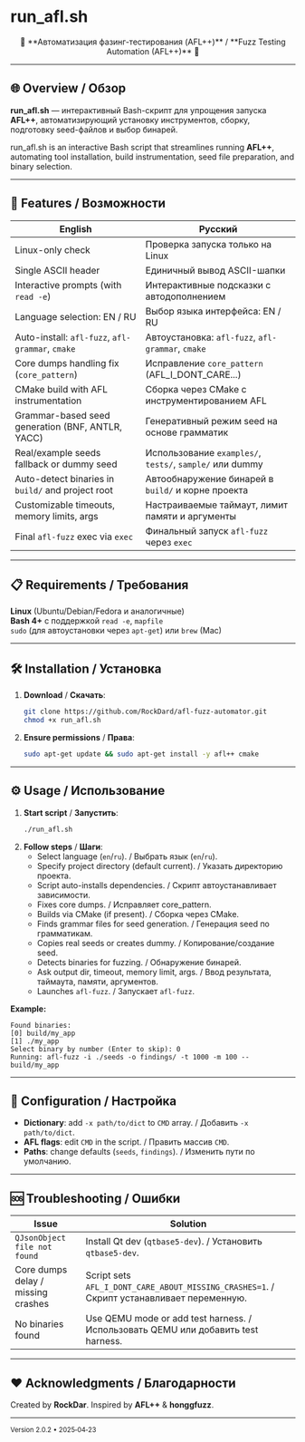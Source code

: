 # run_afl.sh

<p align="center">🚀 **Автоматизация фазинг-тестирования (AFL++)** / **Fuzz Testing Automation (AFL++)** 🚀</p>

---

## 🌐 Overview / Обзор

**run_afl.sh** — интерактивный Bash-скрипт для упрощения запуска **AFL++**, автоматизирующий установку инструментов, сборку, подготовку seed-файлов и выбор бинарей.

run_afl.sh is an interactive Bash script that streamlines running **AFL++**, automating tool installation, build instrumentation, seed file preparation, and binary selection.

---

## 🚀 Features / Возможности

| English                                           | Русский                                                  |
|---------------------------------------------------|----------------------------------------------------------|
| Linux-only check                                  | Проверка запуска только на Linux                         |
| Single ASCII header                               | Единичный вывод ASCII-шапки                             |
| Interactive prompts (with `read -e`)              | Интерактивные подсказки с автодополнением                |
| Language selection: EN / RU                       | Выбор языка интерфейса: EN / RU                          |
| Auto-install: `afl-fuzz`, `afl-grammar`, `cmake`  | Автоустановка: `afl-fuzz`, `afl-grammar`, `cmake`        |
| Core dumps handling fix (`core_pattern`)          | Исправление `core_pattern` (AFL_I_DONT_CARE...)          |
| CMake build with AFL instrumentation              | Сборка через CMake с инструментированием AFL            |
| Grammar-based seed generation (BNF, ANTLR, YACC)  | Генеративный режим seed на основе грамматик             |
| Real/example seeds fallback or dummy seed         | Использование `examples/`, `tests/`, `sample/` или dummy |
| Auto-detect binaries in `build/` and project root | Автообнаружение бинарей в `build/` и корне проекта      |
| Customizable timeouts, memory limits, args        | Настраиваемые таймаут, лимит памяти и аргументы         |
| Final `afl-fuzz` exec via `exec`                  | Финальный запуск `afl-fuzz` через `exec`                |

---

## 📋 Requirements / Требования

**Linux** (Ubuntu/Debian/Fedora и аналогичные)  
**Bash 4+** с поддержкой `read -e`, `mapfile`  
`sudo` (для автоустановки через `apt-get`) или `brew` (Mac)

---

## 🛠 Installation / Установка

1. **Download** / **Скачать**:
   ```bash
   git clone https://github.com/RockDard/afl-fuzz-automator.git
   chmod +x run_afl.sh
   ```
2. **Ensure permissions** / **Права**:
   ```bash
   sudo apt-get update && sudo apt-get install -y afl++ cmake
   ```

---

## ⚙️ Usage / Использование

1. **Start script** / **Запустить**:
   ```bash
   ./run_afl.sh
   ```
2. **Follow steps** / **Шаги**:
   - Select language (`en`/`ru`). / Выбрать язык (`en`/`ru`).
   - Specify project directory (default current). / Указать директорию проекта.
   - Script auto-installs dependencies. / Скрипт автоустанавливает зависимости.
   - Fixes core dumps. / Исправляет core_pattern.
   - Builds via CMake (if present). / Сборка через CMake.
   - Finds grammar files for seed generation. / Генерация seed по грамматикам.
   - Copies real seeds or creates dummy. / Копирование/создание seed.
   - Detects binaries for fuzzing. / Обнаружение бинарей.
   - Ask output dir, timeout, memory limit, args. / Ввод результата, таймаута, памяти, аргументов.
   - Launches `afl-fuzz`. / Запускает `afl-fuzz`.

**Example:**
```
Found binaries:
[0] build/my_app
[1] ./my_app
Select binary by number (Enter to skip): 0
Running: afl-fuzz -i ./seeds -o findings/ -t 1000 -m 100 -- build/my_app
```

---

## 🔧 Configuration / Настройка

- **Dictionary**: add `-x path/to/dict` to `CMD` array. / Добавить `-x path/to/dict`.
- **AFL flags**: edit `CMD` in the script. / Править массив `CMD`.
- **Paths**: change defaults (`seeds`, `findings`). / Изменить пути по умолчанию.

---

## 🆘 Troubleshooting / Ошибки

| Issue                                           | Solution                                                        |
|-------------------------------------------------|-----------------------------------------------------------------|
| `QJsonObject file not found`                    | Install Qt dev (`qtbase5-dev`). / Установить `qtbase5-dev`.    |
| Core dumps delay / missing crashes              | Script sets `AFL_I_DONT_CARE_ABOUT_MISSING_CRASHES=1`. / Скрипт устанавливает переменную. |
| No binaries found                               | Use QEMU mode or add test harness. / Использовать QEMU или добавить test harness. |

---

## ❤️ Acknowledgments / Благодарности

Created by **RockDar**. Inspired by **AFL++** & **honggfuzz**.

---

<sub>Version 2.0.2 • 2025‑04‑23</sub>

